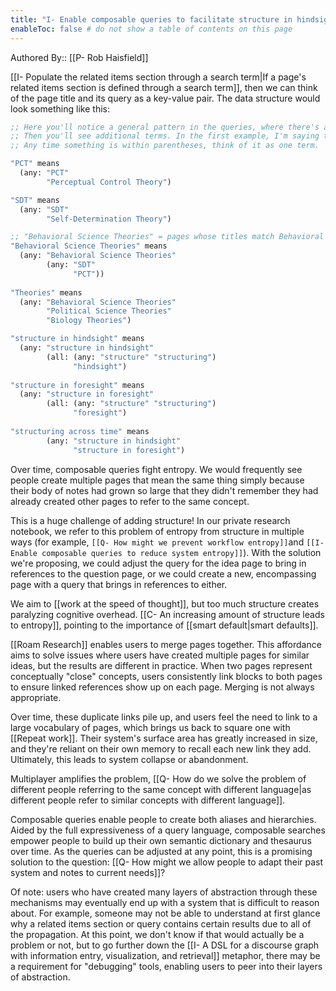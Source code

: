 ```yaml
---
title: "I- Enable composable queries to facilitate structure in hindsight"
enableToc: false # do not show a table of contents on this page
---
```

Authored By:: [[P- Rob Haisfield]]

[[I- Populate the related items section through a search term|If a page's related items section is defined through a search term]], then we can think of the page title and its query as a key-value pair. The data structure would look something like this:

``` clojure
;; Here you'll notice a general pattern in the queries, where there's an "any" clause that always includes the base title in the search results. This is essentially a smart default - references to the page title are almost always going to be relevant. 
;; Then you'll see additional terms. In the first example, I'm saying that a result has to include either "structure" OR "structuring" as well as "hindsight."
;; Any time something is within parentheses, think of it as one term.

"PCT" means
  (any: "PCT"
        "Perceptual Control Theory")

"SDT" means
  (any: "SDT"
        "Self-Determination Theory")

;; "Behavioral Science Theories" = pages whose titles match Behavioral Science Theories or either SDT or PCT
"Behavioral Science Theories" means
  (any: "Behavioral Science Theories"
        (any: "SDT"
              "PCT"))
              
"Theories" means
  (any: "Behavioral Science Theories"
        "Political Science Theories"
        "Biology Theories")

"structure in hindsight" means 
  (any: "structure in hindsight" 
        (all: (any: "structure" "structuring")
              "hindsight")
              
"structure in foresight" means 
  (any: "structure in foresight" 
        (all: (any: "structure" "structuring")
              "foresight")
              
"structuring across time" means
        (any: "structure in hindsight"
              "structure in foresight")

```

Over time, composable queries fight entropy. We would frequently see people create multiple pages that mean the same thing simply because their body of notes had grown so large that they didn't remember they had already created other pages to refer to the same concept. 

This is a huge challenge of adding structure! In our private research notebook, we refer to this problem of entropy from structure in multiple ways (for example, `[[Q- How might we prevent workflow entropy]]`and `[[I- Enable composable queries to reduce system entropy]]`). With the solution we're proposing, we could adjust the query for the idea page to bring in references to the question page, or we could create a new, encompassing page with a query that brings in references to either.

We aim to [[work at the speed of thought]], but too much structure creates paralyzing cognitive overhead. [[C- An increasing amount of structure leads to entropy]], pointing to the importance of [[smart default|smart defaults]].

[[Roam Research]] enables users to merge pages together. This affordance aims to solve issues where users have created multiple pages for similar ideas, but the results are different in practice. When two pages represent conceptually "close" concepts, users consistently link blocks to both pages to ensure linked references show up on each page. Merging is not always appropriate.

Over time, these duplicate links pile up, and users feel the need to link to a large vocabulary of pages, which brings us back to square one with [[Repeat work]]. Their system's surface area has greatly increased in size, and they're reliant on their own memory to recall each new link they add. Ultimately, this leads to system collapse or abandonment.  

Multiplayer amplifies the problem, [[Q- How do we solve the problem of different people referring to the same concept with different language|as different people refer to similar concepts with different language]].

Composable queries enable people to create both aliases and hierarchies. Aided by the full expressiveness of a query language, composable searches empower people to build up their own semantic dictionary and thesaurus over time. As the queries can be adjusted at any point, this is a promising solution to the question: [[Q- How might we allow people to adapt their past system and notes to current needs]]?

Of note: users who have created many layers of abstraction through these mechanisms may eventually end up with a system that is difficult to reason about. For example, someone may not be able to understand at first glance why a related items section or query contains certain results due to all of the propagation. At this point, we don't know if that would actually be a problem or not, but to go further down the [[I- A DSL for a discourse graph with information entry, visualization, and retrieval]] metaphor, there may be a requirement for "debugging" tools, enabling users to peer into their layers of abstraction.